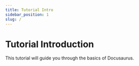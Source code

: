 ```yaml
---
title: Tutorial Intro
sidebar_position: 1
slug: /
---
```


# Tutorial Introduction

This tutorial will guide you through the basics of Docusaurus.
